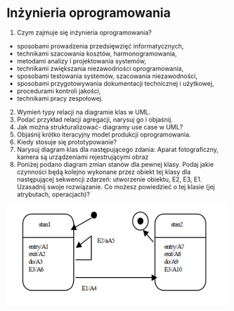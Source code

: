# Inżynieria oprogramowania
1. Czym zajmuje się inżynieria oprogramowania? 

* sposobami prowadzenia przedsięwzięć informatycznych, 
* technikami szacowania kosztów, harmonogramowania, 
* metodami analizy i projektowania systemów, 
* technikami zwiększania niezawodności oprogramowania, 
* sposobami testowania systemów, szacowania niezawodności, 
* sposobami przygotowywania dokumentacji technicznej i użytkowej, 
* procedurami kontroli jakości, 
* technikami pracy zespołowej.

2. Wymień typy relacji na diagramie klas w UML.
3. Podać przykład relacji agregacji, narysuj go i objaśnij.  
4. Jak można strukturalizować- diagramy use case w UML?
5. Objaśnij krótko iteracyjny model produkcji oprogramowania.
6. Kiedy stosuje się prototypowanie? 
7. Narysuj diagram klas dla następującego zdania: Aparat fotograficzny, kamera są urządzeniami rejestrującymi obraz
8. Poniżej podano diagram zmian stanów dla pewnej klasy. Podaj jakie czynności będą kolejno wykonane przez obiekt tej klasy dla następującej sekwencji zdarzeń: utworzenie obiektu, E2, E3, E1. Uzasadnij swoje rozwiązanie. Co możesz powiedzieć o tej  klasie (jej atrybutach, operacjach)?

![](./images/01.png)
